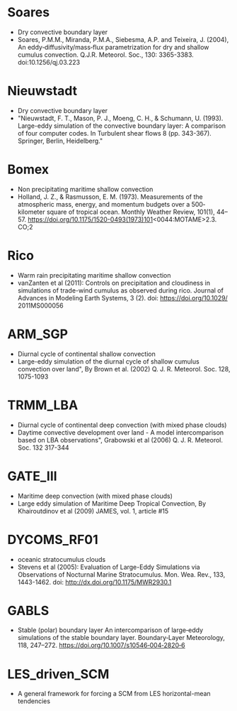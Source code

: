 # Soares
 - Dry convective boundary layer
 - Soares, P.M.M., Miranda, P.M.A., Siebesma, A.P. and Teixeira, J. (2004),
An eddy‐diffusivity/mass‐flux parametrization for dry and shallow cumulus convection.
Q.J.R. Meteorol. Soc., 130: 3365-3383. doi:10.1256/qj.03.223

# Nieuwstadt
 - Dry convective boundary layer
 - "Nieuwstadt, F. T., Mason, P. J., Moeng, C. H., & Schumann, U. (1993).
Large-eddy simulation of the convective boundary layer: A comparison of
four computer codes. In Turbulent shear flows 8 (pp. 343-367). Springer, Berlin, Heidelberg."

# Bomex
 - Non precipitating maritime shallow convection
 - Holland, J. Z., & Rasmusson, E. M. (1973). Measurements of the atmospheric mass, energy, and momentum budgets over a 500‐kilometer square of tropical ocean. Monthly Weather Review, 101(1), 44–57. https://doi.org/10.1175/1520-0493(1973)101<0044:MOTAME>2.3. CO;2

# Rico
 - Warm rain precipitating maritime shallow convection
 - vanZanten et al (2011): Controls on precipitation and cloudiness
in simulations of trade-wind cumulus as observed during rico. Journal of
Advances in Modeling Earth Systems, 3 (2). doi: https://doi.org/10.1029/
2011MS000056

# ARM_SGP
 - Diurnal cycle of continental shallow convection
 - Large-eddy simulation of the diurnal cycle of shallow cumulus convection over land",
By Brown et al. (2002)  Q. J. R. Meteorol. Soc. 128, 1075-1093

# TRMM_LBA
 - Diurnal cycle of continental deep convection (with mixed phase clouds)
 - Daytime convective development over land - A model intercomparison based on LBA observations",
Grabowski et al (2006)  Q. J. R. Meteorol. Soc. 132 317-344

# GATE_III
 - Maritime deep convection (with mixed phase clouds)
 - Large eddy simulation of Maritime Deep Tropical Convection,
By Khairoutdinov et al (2009)  JAMES, vol. 1, article #15

# DYCOMS_RF01
 - oceanic stratocumulus clouds
 - Stevens et al (2005): Evaluation of Large-Eddy Simulations via Observations of Nocturnal Marine Stratocumulus.
Mon. Wea. Rev., 133, 1443-1462. doi: http://dx.doi.org/10.1175/MWR2930.1

# GABLS
 - Stable (polar) boundary layer
An intercomparison of large‐eddy simulations of the stable boundary layer. Boundary‐Layer Meteorology, 118, 247–272. https://doi.org/10.1007/s10546‐004‐2820‐6

# LES_driven_SCM
 - A general framework for forcing a SCM from LES horizontal-mean tendencies
